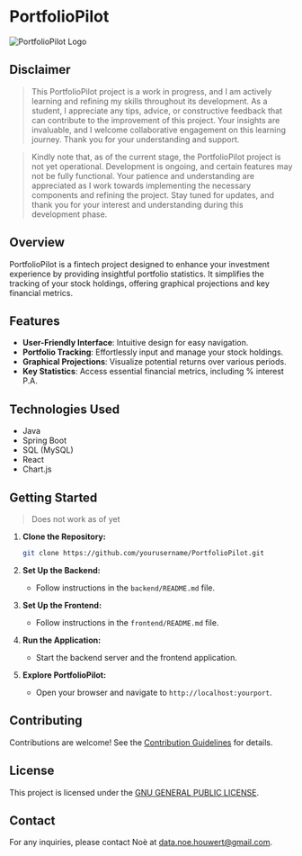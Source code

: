# PortfolioPilot

![PortfolioPilot Logo](link_to_logo.png)

## Disclaimer

> This PortfolioPilot project is a work in progress, and I am actively learning and refining my skills throughout its development. As a student, I appreciate any tips, advice, or constructive feedback that can contribute to the improvement of this project. Your insights are invaluable, and I welcome collaborative engagement on this learning journey. Thank you for your understanding and support.

> Kindly note that, as of the current stage, the PortfolioPilot project is not yet operational. Development is ongoing, and certain features may not be fully functional. Your patience and understanding are appreciated as I work towards implementing the necessary components and refining the project. Stay tuned for updates, and thank you for your interest and understanding during this development phase.

## Overview

PortfolioPilot is a fintech project designed to enhance your investment experience by providing insightful portfolio statistics. It simplifies the tracking of your stock holdings, offering graphical projections and key financial metrics.

## Features

- **User-Friendly Interface**: Intuitive design for easy navigation.
- **Portfolio Tracking**: Effortlessly input and manage your stock holdings.
- **Graphical Projections**: Visualize potential returns over various periods.
- **Key Statistics**: Access essential financial metrics, including % interest P.A.

## Technologies Used

- Java
- Spring Boot
- SQL (MySQL)
- React 
- Chart.js

## Getting Started

> Does not work as of yet

1. **Clone the Repository:**
   ```bash
   git clone https://github.com/yourusername/PortfolioPilot.git
   ```

2. **Set Up the Backend:**
   - Follow instructions in the `backend/README.md` file.

3. **Set Up the Frontend:**
   - Follow instructions in the `frontend/README.md` file.

4. **Run the Application:**
   - Start the backend server and the frontend application.

5. **Explore PortfolioPilot:**
   - Open your browser and navigate to `http://localhost:yourport`.

## Contributing

Contributions are welcome! See the [Contribution Guidelines](CONTRIBUTING.md) for details.

## License

This project is licensed under the [GNU GENERAL PUBLIC LICENSE](LICENSE).

## Contact

For any inquiries, please contact Noè at data.noe.houwert@gmail.com.
